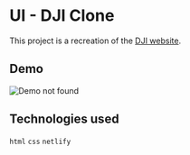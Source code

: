 # UI - DJI Clone
This project is a recreation of the [DJI website](https://www.dji.com/).

## Demo
![Demo not found](/demo.gif)

## Technologies used
`html` `css` `netlify`